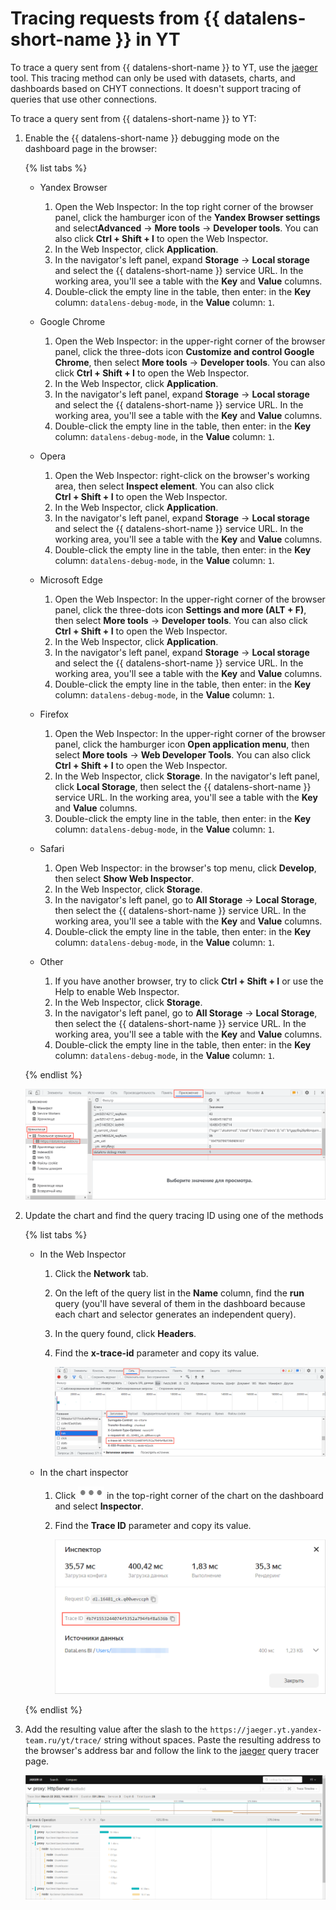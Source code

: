 # Tracing requests from {{ datalens-short-name }} in YT

To trace a query sent from {{ datalens-short-name }} to YT, use the [jaeger](https://jaeger.yt.yandex-team.ru/yt/) tool. This tracing method can only be used with datasets, charts, and dashboards based on CHYT connections. It doesn't support tracing of queries that use other connections.

To trace a query sent from {{ datalens-short-name }} to YT:

1. Enable the {{ datalens-short-name }} debugging mode on the dashboard page in the browser:

   {% list tabs %}

   - Yandex Browser

      1. Open the Web Inspector: In the top right corner of the browser panel, click the hamburger icon of the **Yandex Browser settings** and select**Advanced** → **More tools** → **Developer tools**. You can also click **Ctrl + Shift + I** to open the Web Inspector.
      1. In the Web Inspector, click **Application**.
      1. In the navigator's left panel, expand **Storage** → **Local storage** and select the {{ datalens-short-name }} service URL. In the working area, you'll see a table with the **Key** and **Value** columns.
      1. Double-click the empty line in the table, then enter: in the **Key** column: `datalens-debug-mode`, in the **Value** column: `1`.

   - Google Chrome

      1. Open the Web Inspector: in the upper-right corner of the browser panel, click the three-dots icon **Customize and control Google Chrome**, then select **More tools** → **Developer tools**. You can also click **Ctrl + Shift + I** to open the Web Inspector.
      1. In the Web Inspector, click **Application**.
      1. In the navigator's left panel, expand **Storage** → **Local storage** and select the {{ datalens-short-name }} service URL. In the working area, you'll see a table with the **Key** and **Value** columns.
      1. Double-click the empty line in the table, then enter: in the **Key** column: `datalens-debug-mode`, in the **Value** column: `1`.

   - Opera

      1. Open the Web Inspector: right-click on the browser's working area, then select **Inspect element**. You can also click **Ctrl + Shift + I** to open the Web Inspector.
      1. In the Web Inspector, click **Application**.
      1. In the navigator's left panel, expand **Storage** → **Local storage** and select the {{ datalens-short-name }} service URL. In the working area, you'll see a table with the **Key** and **Value** columns.
      1. Double-click the empty line in the table, then enter: in the **Key** column: `datalens-debug-mode`, in the **Value** column: `1`.

   - Microsoft Edge

      1. Open the Web Inspector: In the upper-right corner of the browser panel, click the three-dots icon **Settings and more (ALT + F)**, then select **More tools** → **Developer tools**. You can also click **Ctrl + Shift + I** to open the Web Inspector.
      1. In the Web Inspector, click **Application**.
      1. In the navigator's left panel, expand **Storage** → **Local storage** and select the {{ datalens-short-name }} service URL. In the working area, you'll see a table with the **Key** and **Value** columns.
      1. Double-click the empty line in the table, then enter: in the **Key** column: `datalens-debug-mode`, in the **Value** column: `1`.

   - Firefox

      1. Open the Web Inspector: In the upper-right corner of the browser panel, click the hamburger icon **Open application menu**, then select **More tools** → **Web Developer Tools**. You can also click **Ctrl + Shift + I** to open the Web Inspector.
      1. In the Web Inspector, click **Storage**. In the navigator's left panel, click **Local Storage**, then select the {{ datalens-short-name }} service URL. In the working area, you'll see a table with the **Key** and **Value** columns.
      1. Double-click the empty line in the table, then enter: in the **Key** column: `datalens-debug-mode`, in the **Value** column: `1`.

   - Safari

      1. Open Web Inspector: in the browser's top menu, click **Develop**, then select **Show Web Inspector**.
      1. In the Web Inspector, click **Storage**.
      1. In the navigator's left panel, go to **All Storage** → **Local Storage**, then select the {{ datalens-short-name }} service URL. In the working area, you'll see a table with the **Key** and **Value** columns.
      1. Double-click the empty line in the table, then enter: in the **Key** column: `datalens-debug-mode`, in the **Value** column: `1`.

   - Other

      1. If you have another browser, try to click **Ctrl + Shift + I** or use the Help to enable Web Inspector.
      1. In the Web Inspector, click **Storage**.
      1. In the navigator's left panel, go to **All Storage** → **Local Storage**, then select the {{ datalens-short-name }} service URL. In the working area, you'll see a table with the **Key** and **Value** columns.
      1. Double-click the empty line in the table, then enter: in the **Key** column: `datalens-debug-mode`, in the **Value** column: `1`.

   {% endlist %}

   ![inspector-debug-mode](../../../../_assets/datalens/operations/connection/inspector-debug-mode.png)

1. Update the chart and find the query tracing ID using one of the methods

   {% list tabs %}

   - In the Web Inspector

      1. Click the **Network** tab.
      1. On the left of the query list in the **Name** column, find the **run** query (you'll have several of them in the dashboard because each chart and selector generates an independent query).
      1. In the query found, click **Headers**.
      1. Find the **x-trace-id** parameter and copy its value.

         ![inspector-trace-id](../../../../_assets/datalens/operations/connection/inspector-trace-id.png)

   - In the chart inspector

      1. Click ![image](../../../../_assets/datalens/horizontal-ellipsis.svg) in the top-right corner of the chart on the dashboard and select **Inspector**.
      1. Find the **Trace ID** parameter and copy its value.

         ![chart-trace-id](../../../../_assets/datalens/operations/connection/chart-trace-id.png)

   {% endlist %}

1. Add the resulting value after the slash to the `https://jaeger.yt.yandex-team.ru/yt/trace/` string without spaces. Paste the resulting address to the browser's address bar and follow the link to the [jaeger](https://jaeger.yt.yandex-team.ru/yt/) query tracer page.

   ![jaeger-tracing](../../../../_assets/datalens/operations/connection/jaeger-tracing.png)
